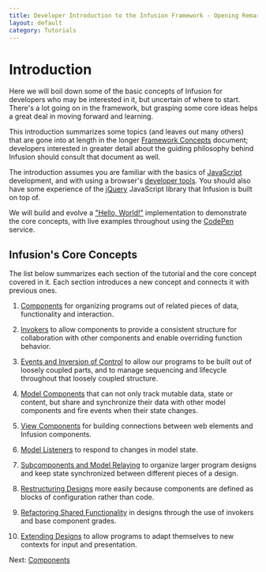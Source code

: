 ```yaml
---
title: Developer Introduction to the Infusion Framework - Opening Remarks
layout: default
category: Tutorials
---
```


<!-- _This page is still under construction. An archived version can be found on the
[Developer Introduction to the Infusion Framework](http://wiki.fluidproject.org/display/docs/Developer+Introduction+to+Infusion+Framework)
page of the [Infusion Documentation wiki](http://wiki.fluidproject.org/display/docs/Infusion+Documentation)._ -->

# Introduction

Here we will boil down some of the basic concepts of Infusion for developers who may be interested in it, but uncertain of where to start. There's a lot going on in the framework, but grasping some core ideas helps a great deal in moving forward and learning.

This introduction summarizes some topics (and leaves out many others) that are gone into at length in the longer [Framework Concepts](/infusion/development/FrameworkConcepts.md) document; developers interested in greater detail about the guiding philosophy behind Infusion should consult that document as well.

The introduction assumes you are familiar with the basics of [JavaScript](https://developer.mozilla.org/en-US/docs/Learn/JavaScript) development, and with using a browser's [developer tools](https://developer.mozilla.org/en-US/docs/Learn/Common_questions/What_are_browser_developer_tools). You should also have some experience of the [jQuery](https://jquery.com/) JavaScript library that Infusion is built on top of.

We will build and evolve a ["Hello, World!"](https://en.wikipedia.org/wiki/%22Hello,_World!%22_program) implementation to demonstrate the core concepts, with live examples throughout using the [CodePen](http://codepen.io/) service.

<!-- Todo
## Why Infusion
-->

## Infusion's Core Concepts

The list below summarizes each section of the tutorial and the core concept covered in it. Each section introduces a new concept and connects it with previous ones.

1. [Components](/tutorial-developerIntroduction/DeveloperIntroductionToInfusionFramework-Components.html) for organizing programs out of related pieces of data, functionality and interaction.

2. [Invokers](/tutorial-developerIntroduction/DeveloperIntroductionToInfusionFramework-Invokers.html) to allow components to provide a consistent structure for collaboration with other components and enable overriding function behavior.

3. [Events and Inversion of Control](/tutorial-developerIntroduction/DeveloperIntroductionToInfusionFramework-EventsAndInversionOfControl.html) to allow our programs to be built out of loosely coupled parts, and to manage sequencing and lifecycle throughout that loosely coupled structure.

4. [Model Components](/tutorial-developerIntroduction/DeveloperIntroductionToInfusionFramework-ModelsAndModelComponents.html) that can not only track mutable data, state or content, but share and synchronize their data with other model components and fire events when their state changes.

5. [View Components](/tutorial-developerIntroduction/DeveloperIntroductionToInfusionFramework-ViewsAndViewComponents.html) for building connections between web elements and Infusion components.

6. [Model Listeners](/tutorial-developerIntroduction/DeveloperIntroductionToInfusionFramework-ListeningToModelChanges.html) to respond to changes in model state.

7. [Subcomponents and Model Relaying](/tutorial-developerIntroduction/DeveloperIntroductionToInfusionFramework-SubcomponentsAndModelRelaying.html) to organize larger program designs and keep state synchronized between different pieces of a design.

8. [Restructuring Designs](/tutorial-developerIntroduction/DeveloperIntroductionToInfusionFramework-RestructuringComponents.md) more easily because components are defined as blocks of configuration rather than code.

9. [Refactoring Shared Functionality](/tutorial-developerIntroduction/DeveloperIntroductionToInfusionFramework-OverridingInvokersAndRefactoring.html) in designs through the use of invokers and base component grades.

10. [Extending Designs](/tutorial-developerIntroduction/DeveloperIntroductionToInfusionFramework-ExtendingDesignsWithExistingComponents.md) to allow programs to adapt themselves to new contexts for input and presentation.

Next: [Components](/tutorial-developerIntroduction/DeveloperIntroductionToInfusionFramework-Components.html)
